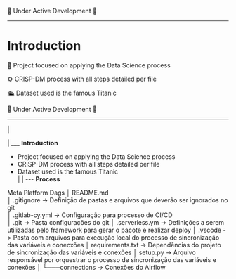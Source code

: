 🚧 Under Active Development 🚧

---

# Introduction
🎲 Project focused on applying the Data Science process

⚙️ CRISP-DM process with all steps detailed per file

🛳️ Dataset used is the famous Titanic



🚧 Under Active Development 🚧

---
|

|
___  **Introduction**
- Project focused on applying the Data Science process
- CRISP-DM process with all steps detailed per file
- Dataset used is the famous Titanic<br>
|
|
--- **Process**





Meta Platform Dags
│   README.md<br>
│   .gitignore -> Definição de pastas e arquivos que deverão ser ignorados no git<br>
│   .gitlab-cy.yml -> Configuração para processo de CI/CD<br>
│   .git -> Pasta configurações do git
│   .serverless.ym -> Definições a serem utilizadas pelo framework para gerar o pacote e realizar deploy
│   .vscode -> Pasta com arquivos para execução local do processo de sincronização das variáveis e conecxões
│   requirements.txt -> Dependências do projeto de sincronização das variáveis e conexões
│   setup.py -> Arquivo responsável por orquestrar o processo de sincronização das variáveis e conexões
│
└───connections -> Conexões do Airflow

